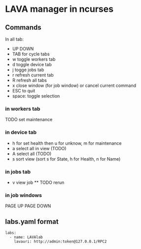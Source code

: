 # LAVA manager in ncurses

## Commands
In all tab:
* UP DOWN
* TAB for cycle tabs
* w toggle workers tab
* d toggle device tab
* j togge jobs tab
* r refresh current tab
* R refresh all tabs
* x close window (for job window) or cancel current command
* ESC to quit
* space: toggle selection

### in workers tab
TODO set maintenance
### in device tab
* h for set health then u for unknow, m for maintenance
* a select all in view (TODO)
* A select all (TODO)
* s sort view (sort s for State, h for Health, n for Name)
### in jobs tab
* v view job
** TODO rerun

### in job windows
PAGE UP
PAGE DOWN

## labs.yaml format
```
labs:
  - name: LAVAlab
    lavauri: http://admin:token@127.0.0.1/RPC2
```
